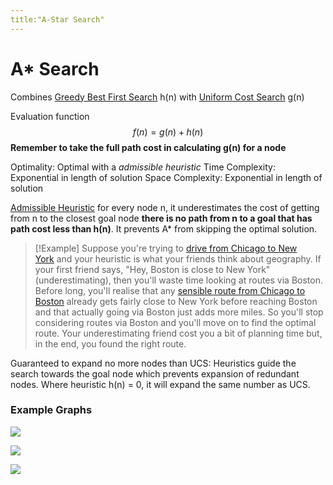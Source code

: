 ```yaml
---
title:"A-Star Search"
---
```

# A* Search
Combines [Greedy Best First Search](Notes/Greedy%20Best%20First%20Search.md) h(n) with [Uniform Cost Search](Notes/Uniform%20Cost%20Search.md) g(n)

Evaluation function $$f(n)=g(n)+h(n)$$
**Remember to take the full path cost in calculating g(n) for a node**

Optimality: Optimal with a *admissible heuristic*
Time Complexity: Exponential in length of solution
Space Complexity: Exponential in length of solution

[Admissible Heuristic](https://en.wikipedia.org/wiki/Admissible_heuristic) for every node n, it underestimates the cost of getting from n to the closest goal node __there is no path from n to a goal that has path cost less than h(n)__. It prevents A* from skipping the optimal solution.

> [!Example] Suppose you're trying to [drive from Chicago to New York](https://maps.google.co.uk/maps?q=Chicago+to+New+York&saddr=Chicago&daddr=New+York&hl=en&ll=41.294317,-80.81543&spn=11.071941,20.302734&sll=41.656497,-82.155762&sspn=11.010616,20.302734&geocode=FWICfwIdGuDG-inty_TQPCwOiDEAwMAJrabgrw%3BFVA6bQIdS8KW-yk7CD_TpU_CiTFi_nfhBo8LyA&t=h&z=6) and your heuristic is what your friends think about geography. If your first friend says, "Hey, Boston is close to New York" (underestimating), then you'll waste time looking at routes via Boston. Before long, you'll realise that any [sensible route from Chicago to Boston](https://maps.google.co.uk/maps?saddr=Chicago&daddr=Boston&hl=en&ll=42.228517,-79.343262&spn=10.912859,20.302734&sll=40.63063,-73.87207&sspn=11.183158,20.302734&geocode=FWICfwIdGuDG-inty_TQPCwOiDEAwMAJrabgrw%3BFZ9WhgIdw7bD-ykbMT0NLWXjiTGg6GIBJL98eA&t=h&mra=ls&z=6) already gets fairly close to New York before reaching Boston and that actually going via Boston just adds more miles. So you'll stop considering routes via Boston and you'll move on to find the optimal route. Your underestimating friend cost you a bit of planning time but, in the end, you found the right route.

Guaranteed to expand no more nodes than UCS: Heuristics guide the search towards the goal node which prevents expansion of redundant nodes. Where heuristic h(n) = 0, it will expand the same number as UCS.

### Example Graphs
![](https://i.imgur.com/3WhlDkF.png)

![](https://i.imgur.com/K8AbMZD.png) 

![](https://i.imgur.com/lymZP66.png)
